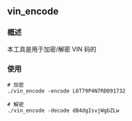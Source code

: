 ## vin_encode

### 概述

本工具是用于加密/解密 VIN 码的

### 使用

```
# 加密
./vin_encode -encode L6T79P4N7RD091732

# 解密
./vin_encode -decode dB4dgIsvjWgbZLw
```